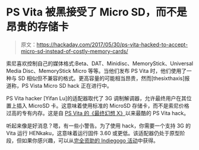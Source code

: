 # PS Vita 被黑接受了 Micro SD，而不是昂贵的存储卡

> 原文：<https://hackaday.com/2017/05/30/ps-vita-hacked-to-accept-micro-sd-instead-of-costly-memory-cards/>

索尼喜欢控制自己的媒体格式:Beta、DAT、Minidisc、MemoryStick、Universal Media Disc、MemoryStick Micro 等等。当他们发布 PS Vita 时，他们使用了一种与 SD 相似但不兼容的格式。更高容量的可能相当昂贵，然而[thesixthaxis]报道称，PS Vista Micro SD hack 正在进行中。

PS Vita hacker [Yifan Lu]的适配器取代了 3G 调制解调器，允许最终用户在其位置上插入 MicroSD 卡。这意味着使用标准的 MicroSD 存储卡，而不是索尼价格过高的专有内存。这是自 [PS Vita 的《最终幻想 X》](https://hackaday.com/2016/06/22/cheating-at-video-games-arduino-edition/)以来最酷的 PS Vita hack。

听起来像是好消息？嗯，有一些小警告。为了使用 hack，你需要一个支持 3G 的 Vita 运行 HENkaku，这意味着运行固件 3.60 或更低。该适配器仍处于原型阶段，但如果你感兴趣，可以从[完全资助的 Indiegogo 活动](https://www.indiegogo.com/projects/ps-vita-3g-to-microsd-card-adapter#/)中获得。
